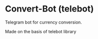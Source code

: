 # Convert-Bot (telebot)
Telegram bot for currency conversion.

Made on the basis of telebot library
